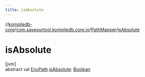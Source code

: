 ```yaml
---
title: isAbsolute
---
```

//[kompiledb-core](../../../index.html)/[com.saveourtool.kompiledb.core.io](../index.html)/[PathMapper](index.html)/[isAbsolute](is-absolute.html)



# isAbsolute



[jvm]\
abstract val [EnvPath](../../com.saveourtool.kompiledb.core/-env-path/index.html).[isAbsolute](is-absolute.html): [Boolean](https://kotlinlang.org/api/latest/jvm/stdlib/kotlin/-boolean/index.html)




